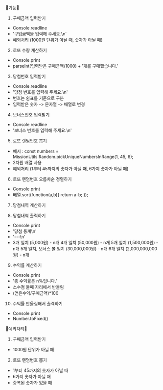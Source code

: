 🐰기능🐰

1. 구매금액 입력받기

- Console.readline
- '구입금액을 입력해 주세요.\n'
- 예외처리 (1000원 단위가 아닐 때, 숫자가 아닐 때)

2. 로또 수량 계산하기

- Console.print
- parseInt(입력받은 구매금액/1000) + '개를 구매했습니다.'

3. 당첨번호 입력받기

- Console.readline
- '당첨 번호를 입력해 주세요.\n'
- 번호는 쉼표를 기준으로 구분
- 입력받은 숫자 -> 문자열 -> 배열로 변경

4. 보너스번호 입력받기

- Console.readline
- '보너스 번호를 입력해 주세요.\n'

5. 로또 랜덤번호 뽑기

- 예시 : const numbers = MissionUtils.Random.pickUniqueNumbersInRange(1, 45, 6);
- 2차원 배열 사용
- 예외처리 (1부터 45까지의 숫자가 아닐 때, 6가지 숫자가 아닐 때)

6. 로또 랜덤번호 오름차순 정렬하기

- Console.print
- 배열.sort(function(a,b){
  return a-b;
  });

7. 당첨내역 계산하기

8. 당첨내역 출력하기

- Console.print
- '당첨 통계\n'
- '---\n'
- 3개 일치 (5,000원) - n개
  4개 일치 (50,000원) - n개
  5개 일치 (1,500,000원) - n개
  5개 일치, 보너스 볼 일치 (30,000,000원) - n개
  6개 일치 (2,000,000,000원) - n개

9. 수익률 계산하기

- Console.print
- '총 수익률은 n%입니다.'
- 소수점 둘째 자리에서 반올림
- (얻은수익/구매금액)\*100

10. 수익률 반올림해서 출력하기

- Console.print
- Number.toFixed()

🐹예외처리🐹

1. 구매금액 입력받기

- 1000원 단위가 아닐 때

2. 로또 랜덤번호 뽑기

- 1부터 45까지의 숫자가 아닐 때
- 6가지 숫자가 아닐 때
- 중복된 숫자가 있을 때
